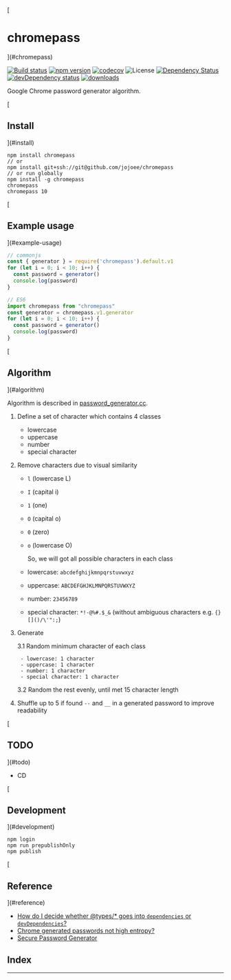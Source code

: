 
[

chromepass
==========

](#chromepass)

[![Build status](https://travis-ci.org/jojoee/chromepass.svg?branch=master)](https://travis-ci.org/jojoee/chromepass) [![npm version](https://img.shields.io/npm/v/chromepass.svg)](https://npmjs.org/package/chromepass) [![codecov](https://codecov.io/gh/jojoee/chromepass/branch/master/graph/badge.svg)](https://codecov.io/gh/jojoee/chromepass) ![License](https://img.shields.io/npm/l/chromepass) [![Dependency Status](https://david-dm.org/jojoee/chromepass.svg)](https://david-dm.org/jojoee/chromepass) [![devDependency status](https://img.shields.io/david/dev/jojoee/chromepass.svg)](https://david-dm.org/jojoee/chromepass#info=devDependencies) [![downloads](https://img.shields.io/npm/dt/chromepass.svg)](https://npmjs.org/package/chromepass)

Google Chrome password generator algorithm.

[

Install
-------

](#install)

```shell
npm install chromepass
// or
npm install git+ssh://git@github.com/jojoee/chromepass
// or run globally
npm install -g chromepass
chromepass
chromepass 10
```

[

Example usage
-------------

](#example-usage)

```typescript
// commonjs
const { generator } = require('chromepass').default.v1
for (let i = 0; i < 10; i++) {
  const password = generator()
  console.log(password)
}

// ES6
import chromepass from "chromepass"
const generator = chromepass.v1.generator
for (let i = 0; i < 10; i++) {
  const password = generator()
  console.log(password)
}
```

[

Algorithm
---------

](#algorithm)

Algorithm is described in [password\_generator.cc](https://github.com/chromium/chromium/blob/master/components/password_manager/core/browser/generation/password_generator.cc).

1.  Define a set of character which contains 4 classes
    
    *   lowercase
    *   uppercase
    *   number
    *   special character
2.  Remove characters due to visual similarity
    
    *   `l` (lowercase L)
        
    *   `I` (capital i)
        
    *   `1` (one)
        
    *   `O` (capital o)
        
    *   `0` (zero)
        
    *   `o` (lowercase O)
        
        So, we will got all possible characters in each class
        
    *   lowercase: `abcdefghijkmnpqrstuvwxyz`
        
    *   uppercase: `ABCDEFGHJKLMNPQRSTUVWXYZ`
        
    *   number: `23456789`
        
    *   special character: `*!-@%#.$_&` (without ambiguous characters e.g. `{}[]()/\'":;`)
        
3.  Generate
    
    3.1 Random minimum character of each class
    
    ```
     - lowercase: 1 character
     - uppercase: 1 character
     - number: 1 character
     - special character: 1 character
    ```
    
    3.2 Random the rest evenly, until met 15 character length
    
4.  Shuffle up to 5 if found `--` and `__` in a generated password to improve readability
    

[

TODO
----

](#todo)

*    CD

[

Development
-----------

](#development)

```
npm login
npm run prepublishOnly
npm publish
```

[

Reference
---------

](#reference)

*   [How do I decide whether @types/\* goes into `dependencies` or `devDependencies`?](https://stackoverflow.com/questions/45176661/how-do-i-decide-whether-types-goes-into-dependencies-or-devdependencies)
*   [Chrome generated passwords not high entropy?](https://security.stackexchange.com/questions/190796/chrome-generated-passwords-not-high-entropy)
*   [Secure Password Generator](https://passwordsgenerator.net/)

## Index

---

